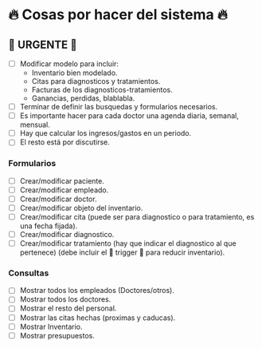 # :fire: Cosas por hacer del sistema :fire:

## :rocket: URGENTE :rocket:

- [ ] Modificar modelo para incluir:
    * Inventario bien modelado.
    * Citas para diagnosticos y tratamientos.
    * Facturas de los diagnosticos-tratamientos.
    * Ganancias, perdidas, blablabla.
- [ ] Terminar de definir las busquedas y formularios necesarios.
- [ ] Es importante hacer para cada doctor una agenda diaria, semanal, mensual.
- [ ] Hay que calcular los ingresos/gastos en un periodo.
- [ ] El resto está por discutirse.

### Formularios

- [ ] Crear/modificar paciente.
- [ ] Crear/modificar empleado.
- [ ] Crear/modificar doctor.
- [ ] Crear/modificar objeto del inventario.
- [ ] Crear/modificar cita (puede ser para diagnostico o para tratamiento, es una fecha fijada).
- [ ] Crear/modificar diagnostico.
- [ ] Crear/modificar tratamiento (hay que indicar el diagnostico al que pertenece) (debe incluir el :bug: trigger :bug: para reducir inventario).

### Consultas

- [ ] Mostrar todos los empleados (Doctores/otros).
- [ ] Mostrar todos los doctores.
- [ ] Mostrar el resto del personal.
- [ ] Mostrar las citas hechas (proximas y caducas).
- [ ] Mostrar Inventario.
- [ ] Mostrar presupuestos. 
